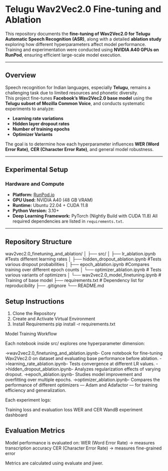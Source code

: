 # Telugu Wav2Vec2.0 Fine-tuning and Ablation

This repository documents the **fine-tuning of Wav2Vec2.0 for Telugu Automatic Speech Recognition (ASR)**, along with a detailed **ablation study** exploring how different hyperparameters affect model performance.  
Training and experimentation were conducted using **NVIDIA A40 GPUs on RunPod**, ensuring efficient large-scale model execution.

---

## Overview

Speech recognition for Indian languages, especially **Telugu**, remains a challenging task due to limited resources and phonetic diversity.  
This project fine-tunes **Facebook’s Wav2Vec2.0 base model** using the **Telugu subset of Mozilla Common Voice**, and conducts systematic experiments to analyze:

- **Learning rate variations**
- **Hidden layer dropout rates**
- **Number of training epochs**
- **Optimizer Variants**

The goal is to determine how each hyperparameter influences **WER (Word Error Rate)**, **CER (Character Error Rate)**, and general model robustness.

---

##  Experimental Setup

### Hardware and Compute
- **Platform:** [RunPod.io](https://www.runpod.io)
- **GPU Used:** NVIDIA A40 (48 GB VRAM)
- **Runtime:** Ubuntu 22.04 + CUDA 11.8
- **Python Version:** 3.10+
- **Deep Learning Framework:** PyTorch (Nightly Build with CUDA 11.8)
All required dependencies are listed in `requirements.txt`.

---

##  Repository Structure
wav2vec2.0_finetuning_and_ablation/
│
├── src/
│ ├── lr_ablation.ipynb #Tests different learning rates
│ ├── hidden_dropout_ablation.ipynb #Tests various dropout probabilities
│ ├── epoch_ablation.ipynb #Compares training over different epoch counts
│ └── optimizer_ablation.ipynb # Tests various variants of optimizers
│ └── wav2vec2.0_model_finetuning.ipynb # Training of base model
├── requirements.txt # Dependency list for reproducibility
├── .gitignore 
└── README.md 

## Setup Instructions

1. Clone the Repository
2. Create and Activate Virtual Environment
3. Install Requirements
pip install -r requirements.txt

Model Training Workflow

Each notebook inside src/ explores one hyperparameter dimension:

->wav2vec2.0_finetuning_and_ablation.ipynb- Core notebook for fine-tuning Wav2Vec2.0 on dataset and evaluating base performance before ablation.
->learning_rate_ablation.ipynb- Tests convergence at different LR values.
->hidden_dropout_ablation.ipynb- Analyzes regularization effects of varying dropout.
->epoch_ablation.ipynb- Studies model improvement and overfitting over multiple epochs.
->optimizer_ablation.ipynb- Compares the performance of different optimizers — Adam and Adafactor — for training efficiency and generalization.

Each experiment logs:

Training loss and evaluation loss
WER and CER
WandB experiment dashboard

## Evaluation Metrics

Model performance is evaluated on:
WER (Word Error Rate) → measures transcription accuracy
CER (Character Error Rate) → measures fine-grained error

Metrics are calculated using evaluate and jiwer.


